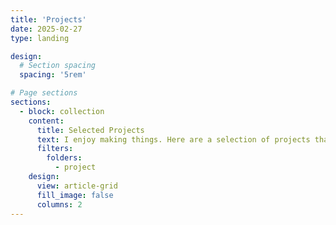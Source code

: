 ```yaml
---
title: 'Projects'
date: 2025-02-27
type: landing

design:
  # Section spacing
  spacing: '5rem'

# Page sections
sections:
  - block: collection
    content:
      title: Selected Projects
      text: I enjoy making things. Here are a selection of projects that I have worked on.
      filters:
        folders:
          - project
    design:
      view: article-grid
      fill_image: false
      columns: 2
---
```

